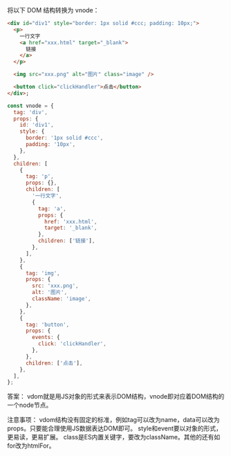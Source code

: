 将以下 DOM 结构转换为 vnode：
```html
<div id="div1" style="border: 1px solid #ccc; padding: 10px;">
  <p>
    一行文字
    <a href="xxx.html" target="_blank">
      链接
    </a>
  </p>

  <img src="xxx.png" alt="图片" class="image" />

  <button click="clickHandler">点击</button>
</div>;
```

```js
const vnode = {
  tag: 'div',
  props: {
    id: 'div1',
    style: {
      border: '1px solid #ccc',
      padding: '10px',
    },
  },
  children: [
    {
      tag: 'p',
      props: {},
      children: [
        '一行文字',
        {
          tag: 'a',
          props: {
            href: 'xxx.html',
            target: '_blank',
          },
          children: ['链接'],
        },
      ],
    },
    {
      tag: 'img',
      props: {
        src: 'xxx.png',
        alt: '图片',
        className: 'image',
      },
    },
    {
      tag: 'button',
      props: {
        events: {
          click: 'clickHandler',
        },
      },
      children: ['点击'],
    },
  ],
};
```


答案：
    vdom就是用JS对象的形式来表示DOM结构，vnode即对应着DOM结构的一个node节点。

注意事项：
    vdom结构没有固定的标准，例如tag可以改为name，data可以改为props。只要能合理使用JS数据表达DOM即可。
    style和event要以对象的形式，更易读，更易扩展。
    class是ES内置关键字，要改为className。其他的还有如for改为htmlFor。
